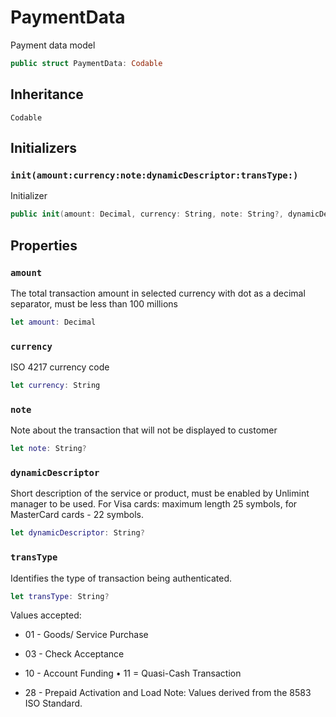 # PaymentData

Payment data model

``` swift
public struct PaymentData: Codable
```

## Inheritance

`Codable`

## Initializers

### `init(amount:currency:note:dynamicDescriptor:transType:)`

Initializer

``` swift
public init(amount: Decimal, currency: String, note: String?, dynamicDescriptor: String?, transType: String?)
```

## Properties

### `amount`

The total transaction amount in selected currency with dot as a decimal separator, must be less than 100 millions

``` swift
let amount: Decimal
```

### `currency`

ISO 4217 currency code

``` swift
let currency: String
```

### `note`

Note about the transaction that will not be displayed to customer

``` swift
let note: String?
```

### `dynamicDescriptor`

Short description of the service or product, must be enabled by Unlimint manager to be used.
For Visa cards:​ maximum length 25 symbols, for MasterCard cards - 22 symbols.

``` swift
let dynamicDescriptor: String?
```

### `transType`

Identifies the type of transaction being authenticated.

``` swift
let transType: String?
```

Values accepted:

  - 01 - Goods/ Service Purchase

  - 03 - Check Acceptance

  - 10 - Account Funding • 11 = Quasi-Cash Transaction

  - 28 - Prepaid Activation and Load Note: Values derived from the 8583 ISO Standard.
